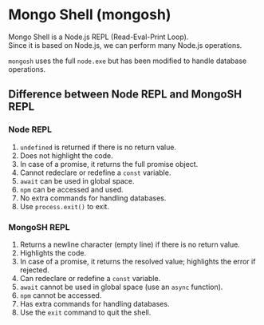 # Mongo Shell (mongosh)

Mongo Shell is a Node.js REPL (Read-Eval-Print Loop).  
Since it is based on Node.js, we can perform many Node.js operations.  

`mongosh` uses the full `node.exe` but has been modified to handle database operations.

## Difference between Node REPL and MongoSH REPL

### Node REPL
1. `undefined` is returned if there is no return value.  
2. Does not highlight the code.  
3. In case of a promise, it returns the full promise object.  
4. Cannot redeclare or redefine a `const` variable.  
5. `await` can be used in global space.  
6. `npm` can be accessed and used.  
7. No extra commands for handling databases.  
8. Use `process.exit()` to exit.  

### MongoSH REPL
1. Returns a newline character (empty line) if there is no return value.  
2. Highlights the code.  
3. In case of a promise, it returns the resolved value; highlights the error if rejected.  
4. Can redeclare or redefine a `const` variable.  
5. `await` cannot be used in global space (use an `async` function).  
6. `npm` cannot be accessed.  
7. Has extra commands for handling databases.  
8. Use the `exit` command to quit the shell.  
